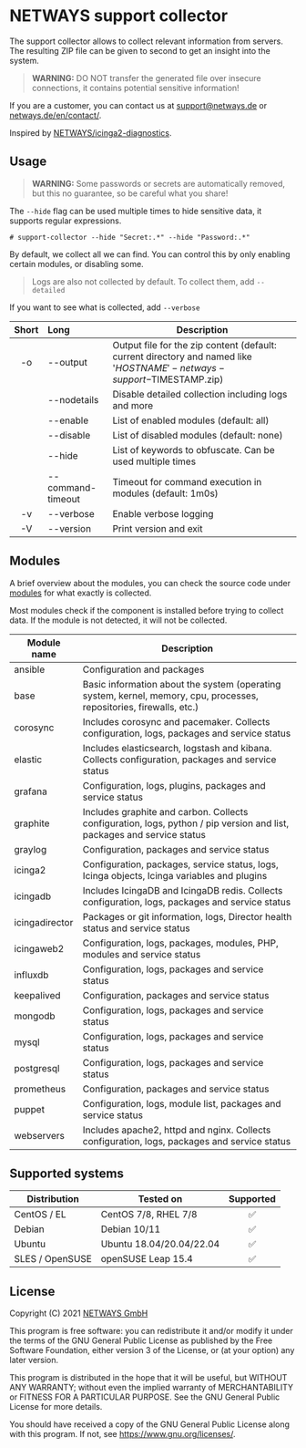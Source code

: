 # NETWAYS support collector

The support collector allows to collect relevant information from servers. The resulting ZIP file can be given to second
to get an insight into the system.

> **WARNING:** DO NOT transfer the generated file over insecure connections, it contains potential sensitive
> information!

If you are a customer, you can contact us at [support@netways.de](mailto:support@netways.de) or
[netways.de/en/contact/](https://www.netways.de/en/contact/).

Inspired by [NETWAYS/icinga2-diagnostics](https://github.com/Icinga/icinga2-diagnostics).

## Usage

> **WARNING:** Some passwords or secrets are automatically removed, but this no guarantee, so be careful what you share!

The `--hide` flag can be used multiple times to hide sensitive data, it supports regular expressions.

`# support-collector --hide "Secret:.*" --hide "Password:.*"`

By default, we collect all we can find. You can control this by only enabling certain modules, or disabling some.  
> Logs are also not collected by default. To collect them, add `--detailed`

If you want to see what is collected, add `--verbose`  

| Short | Long              | Description                                                                                                           |
|:-----:|:------------------|-----------------------------------------------------------------------------------------------------------------------|
|  -o   | --output          | Output file for the zip content (default: current directory and named like '$HOSTNAME'-netways-support-$TIMESTAMP.zip) |
|       | --nodetails       | Disable detailed collection including logs and more                                                   |
|       | --enable          | List of enabled modules (default: all)                                                                                |
|       | --disable         | List of disabled modules (default: none)                                                                              |
|       | --hide            | List of keywords to obfuscate. Can be used multiple times                                                             |
|       | --command-timeout | Timeout for command execution in modules (default: 1m0s)                                                              |
|  -v   | --verbose         | Enable verbose logging                                                                                                |
|  -V   | --version         | Print version and exit                                                                                                |

## Modules

A brief overview about the modules, you can check the source code under [modules](modules) for what exactly is
collected.

Most modules check if the component is installed before trying to collect data. If the module is not detected, it will
not be collected.

| Module name    | Description                                                                                                            |
|----------------|------------------------------------------------------------------------------------------------------------------------|
| ansible        | Configuration and packages                                                                                             |
| base           | Basic information about the system (operating system, kernel, memory, cpu, processes, repositories, firewalls, etc.)   |
| corosync       | Includes corosync and pacemaker. Collects configuration, logs, packages and service status                             |
| elastic        | Includes elasticsearch, logstash and kibana. Collects configuration, packages and service status                       |
| grafana        | Configuration, logs, plugins, packages and service status                                                              |
| graphite       | Includes graphite and carbon. Collects configuration, logs, python / pip version and list, packages and service status |
| graylog        | Configuration, packages and service status                                                                             |
| icinga2        | Configuration, packages, service status, logs, Icinga objects, Icinga variables and plugins                            |
| icingadb       | Includes IcingaDB and IcingaDB redis. Collects configuration, logs, packages and service status                        |
| icingadirector | Packages or git information, logs, Director health status and service status                                           |
| icingaweb2     | Configuration, logs, packages, modules, PHP, modules and service status                                                |
| influxdb       | Configuration, logs, packages and service status                                                                       |
| keepalived     | Configuration, packages and service status                                                                             |
| mongodb        | Configuration, logs, packages and service status                                                                       |
| mysql          | Configuration, logs, packages and service status                                                                       |
| postgresql     | Configuration, logs, packages and service status                                                                       |
| prometheus     | Configuration, packages and service status                                                                             |
| puppet         | Configuration, logs, module list, packages and service status                                                          |
| webservers     | Includes apache2, httpd and nginx. Collects configuration, logs, packages and service status                           |

## Supported systems

| Distribution    | Tested on                | Supported |
|-----------------|--------------------------|:---------:|
| CentOS / EL     | CentOS 7/8, RHEL 7/8     |     ✅     |
| Debian          | Debian 10/11             |     ✅     |
| Ubuntu          | Ubuntu 18.04/20.04/22.04 |     ✅     |
| SLES / OpenSUSE | openSUSE Leap 15.4       |     ✅     |

## License

Copyright (C) 2021 [NETWAYS GmbH](mailto:info@netways.de)

This program is free software: you can redistribute it and/or modify it under the terms of the GNU General Public
License as published by the Free Software Foundation, either version 3 of the License, or
(at your option) any later version.

This program is distributed in the hope that it will be useful, but WITHOUT ANY WARRANTY; without even the implied
warranty of MERCHANTABILITY or FITNESS FOR A PARTICULAR PURPOSE. See the GNU General Public License for more details.

You should have received a copy of the GNU General Public License along with this program. If not,
see <https://www.gnu.org/licenses/>.